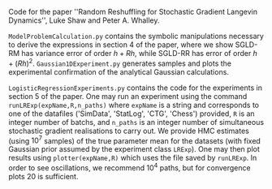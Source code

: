 Code for the paper ''Random Reshuffling for Stochastic Gradient Langevin Dynamics'', Luke Shaw and Peter A. Whalley.

``ModelProblemCalculation.py`` contains the symbolic manipulations necessary to derive the expressions in section 4 of the paper, where we show SGLD-RM has variance error of order $h+Rh$, while SGLD-RR has error of order $h+(Rh)^2$. ``Gaussian1DExperiment.py`` generates samples and plots the experimental confirmation of the analytical Gaussian calculations.

``LogisticRegressionExperiments.py`` contains the code for the experiments in section 5 of the paper. One may run an experiment using the command ``runLRExp(expName,R,n_paths)`` where ``expName`` is a string and corresponds 
to one of the datafiles ('SimData', 'StatLog', 'CTG', 'Chess') provided, ``R`` is an integer number of batchs, and ``n_paths`` is an integer number of simultaneous stochastic gradient realisations to carry out. We provide HMC estimates (using $10^7$ samples) of the true parameter mean for the datasets (with fixed Gaussian prior assumed by the experiment class ``LRExp``). One may then plot results using ``plotter(expName,R)`` which uses the file saved by ``runLRExp``.
In order to see oscillations, we recommend $10^4$ paths, but for convergence plots 20 is sufficient.
